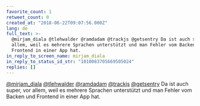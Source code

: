 ```yaml
---
favorite_count: 1
retweet_count: 0
created_at: "2018-06-22T09:07:56.000Z"
lang: de
full_text: >-
  @mirjam_diala @tlehwalder @ramdadam @trackjs @getsentry Da ist auch super, vor
  allem, weil es mehrere Sprachen unterstützt und man Fehler vom Backen und
  Frontend in einer App hat.
in_reply_to_screen_name: mirjam_diala
in_reply_to_status_id_str: "1010083705669505024"
replies: []
---
```


[@mirjam_diala](https://twitter.com/mirjam_diala)
[@tlehwalder](https://twitter.com/tlehwalder)
[@ramdadam](https://twitter.com/ramdadam)
[@trackjs](https://twitter.com/trackjs)
[@getsentry](https://twitter.com/getsentry) Da ist auch super, vor allem, weil
es mehrere Sprachen unterstützt und man Fehler vom Backen und Frontend in einer
App hat.
